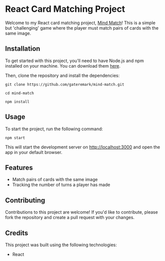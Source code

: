 # React Card Matching Project

Welcome to my React card matching project, [Mind Match](https://mind-match.vercel.app/)! This is a simple but 'challenging' game where the player must match pairs of cards with the same image. 

## Installation

To get started with this project, you'll need to have Node.js and npm installed on your machine. You can download them [here](https://nodejs.org/en/download/).

Then, clone the repository and install the dependencies:

```
git clone https://github.com/gateremark/mind-match.git
```

```
cd mind-match
```

```
npm install
```

## Usage

To start the project, run the following command:

```
npm start
```

This will start the development server on [http://localhost:3000](http://localhost:3000) and open the app in your default browser.

## Features

- Match pairs of cards with the same image
- Tracking the number of turns a player has made

## Contributing

Contributions to this project are welcome! If you'd like to contribute, please fork the repository and create a pull request with your changes. 

## Credits

This project was built using the following technologies:
- React
